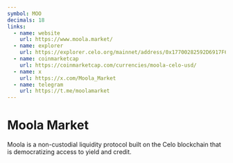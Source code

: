 ```yaml
---
symbol: MOO
decimals: 18
links:
  - name: website
    url: https://www.moola.market/
  - name: explorer
    url: https://explorer.celo.org/mainnet/address/0x17700282592D6917F6A73D0bF8AcCf4D578c131e
  - name: coinmarketcap
    url: https://coinmarketcap.com/currencies/moola-celo-usd/
  - name: x
    url: https://x.com/Moola_Market
  - name: telegram
    url: https://t.me/moolamarket
---
```


# Moola Market

Moola is a non-custodial liquidity protocol built on the Celo blockchain that is democratizing access to yield and credit.
